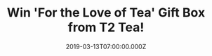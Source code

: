 ---
campaign-uuid: "c-901d6b22-fcbd-4169-afae-262d807763f1"
type: "Preview"
category: "Food"
date: "2019-03-13T07:00:00.000Z"
end-date: "2019-05-13T23:59:00.000Z"
disable-form: false
is_promoted: true
has_entry_page: true
title: "Win 'For the Love of Tea' Gift Box from T2 Tea!"
competition-description: "<p>Knock the socks off everyone that comes to visit with\
  \ a selection of 9 classic T2 teabags in a fancy pants display! There’s nine of\
  \ each flavour and they’re all individually wrapped, meaning guests can pick their\
  \ tea, brew it at leisure and sip to their heart’s content!</p>\n<p>At T2 they have\
  \ something for everybody that's why we are giving away an amazing T2 Gift Box for\
  \ you to try their delicious flavours. Click below for a chance to win.</p>\n"
hero-header: "Win 'For the Love of Tea' Gift Box from T2 Tea!"
terms-confirmation: "N/A"
banner-img: "https://assets.expresslyapp.com/asset-9c68f84d-840a-4ef2-863f-373fb5bf4adb.jpg"
logo-left-href: "http://club.expressly.io"
logo-left-image: "https://assets.expresslyapp.com/asset-c1d464b9-bb16-4a08-baf1-12a7e3c67d72.jpg"
logo-left-title: "Expressly Club"
bg-image-hero: "https://assets.expresslyapp.com/asset-3a0a12d7-c387-414d-b189-fc26b21a4bdc.jpg"
bg-image-first: "https://assets.expresslyapp.com/asset-e193d81c-e435-444e-a9b9-756990d51eb9.jpg"
bg-image-second: "https://assets.expresslyapp.com/asset-95629c16-a03e-495f-aa29-2f5c0cb92d3a.jpg"
bg-image-third: "https://assets.expresslyapp.com/asset-55fcecec-35f9-4193-8168-1bd22bce2cc6.jpg"
section1-content: "<p>At T2 they're inspired by the people they meet, and the far-flung\
  \ places they visit. They get a kick out of taking ancient tea rituals and reimagining\
  \ them, bringing them to a modern tea table.</p>\n<p>Every cup they brew is a chance\
  \ to make tea more enjoyable, more accessible and more experimental; it’s their\
  \ opportunity to connect, understand and share with the world their love for a better\
  \ cup of tea, everyday.</p>\n"
section2-content: "<p>Surprise your friends, colleagues, or loved ones with a gift\
  \ they will surely enjoy trying: 'For the Love of Tea' Gift Box including: China\
  \ Jasmine, French Earl Grey, Gorgeus Geisha, Just Peppermint, Lemongrass &amp; Ginger,\
  \ Strawberry Sensation, Tummy Tea, Melbourne Breakfast &amp; New York Breakfast.\
  \ These amazing tea samples are sure to help you find your favourite taste!</p>\n"
section3-content: "<p>T2 Tea is sourced from the finest seasonal ingredients from\
  \ around the world. Their expert tea blenders source only the finest quality premium\
  \ loose leaf tea for their next T2 Tea moment.</p>\n<p>They are constantly experimenting\
  \ with new blends and tasty brews for you! Enter the form below for a chance to\
  \ win 'For the Love of Tea' from T2 Tea and get ready to try their amazing flavours\
  \ now!</p>\n"
entry-title: "Win 'For the Love of Tea' Gift Box from T2 Tea!"
entry-content: "<p>Enter the draw to win J'For the Love of Tea' Gift Box from T2 Tea\
  \ by entering below before 23:59 on 13th of May 2019.</p>\n"
has-winner: false
prize-description: "A 'For the Love of Tea' Gift Box from T2 Tea including: China\
  \ Jasmine, French Earl Grey, Gorgeus Geisha, Just Peppermint, Lemongrass & Ginger,\
  \ Strawberry Sensation, Tummy Tea, Melbourne Breakfast & New York Breakfast."
special-conditions: "Multiple entries are allowed up to one every day."
country-restrictions:
- "GB"
---